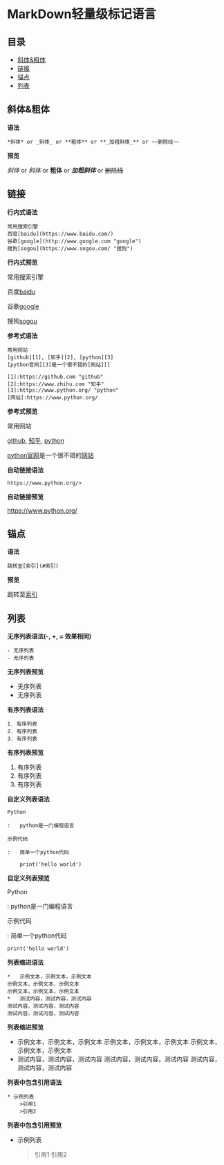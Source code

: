 MarkDown轻量级标记语言
===


## 目录

- [斜体&粗体](#斜体&粗体)
- [链接](#链接)
- [锚点](#锚点)
- [列表](#列表)


## 斜体&粗体

**语法**
```
*斜体* or _斜体_ or **粗体** or **_加粗斜体_** or ~~删除线~~
```

**预览**

*斜体* or _斜体_ or **粗体** or **_加粗斜体_** or ~~删除线~~


## 链接

**行内式语法**
```
常用搜索引擎
百度[baidu](https://www.baidu.com/)
谷歌[google](http://www.google.com "google")
搜狗[sogou](https://www.sogou.com/ "搜狗")
```

**行内式预览**

常用搜索引擎

百度[baidu](https://www.baidu.com/)

谷歌[google](http://www.google.com "google")

搜狗[sogou](https://www.sogou.com/ "搜狗")


**参考式语法**
```
常用网站
[github][1], [知乎][2], [python][3]
[python官网][3]是一个很不错的[网站][]

[1]:https://github.com "github"
[2]:https://www.zhihu.com "知乎"
[3]:https://www.python.org/ "python"
[网站]:https://www.python.org/
```

**参考式预览**

常用网站

[github][1], [知乎][2], [python][3]

[python官网][3]是一个很不错的[网站][]

[1]:https://github.com "github"
[2]:https://www.zhihu.com "知乎"
[3]:https://www.python.org/ "python"
[网站]:https://www.python.org/


**自动链接语法**
```
https://www.python.org/>
```

**自动链接预览**

<https://www.python.org/>


## 锚点

**语法**
```
跳转至[索引](#索引)
```

**预览**

跳转至[索引](#索引)


## 列表

**无序列表语法(-, +, = 效果相同)**
```
- 无序列表
- 无序列表
```

**无序列表预览**

- 无序列表
- 无序列表

**有序列表语法**
```
1. 有序列表
2. 有序列表
3. 有序列表
```

**有序列表预览**

1. 有序列表
2. 有序列表
3. 有序列表

**自定义列表语法**
```
Python

:   python是一门编程语言

示例代码

:   简单一个python代码

    print('hello world')
```

**自定义列表预览**

Python

:   python是一门编程语言

示例代码

:   简单一个python代码

    print('hello world')

**列表缩进语法**
```
*   示例文本，示例文本，示例文本
示例文本，示例文本，示例文本
示例文本，示例文本，示例文本
*   测试内容，测试内容，测试内容
测试内容，测试内容，测试内容
测试内容，测试内容，测试内容
```

**列表缩进预览**

*   示例文本，示例文本，示例文本
示例文本，示例文本，示例文本
示例文本，示例文本，示例文本
*   测试内容，测试内容，测试内容
测试内容，测试内容，测试内容
测试内容，测试内容，测试内容

**列表中包含引用语法**
```
* 示例列表
    >引用1
    >引用2
```

**列表中包含引用预览**

* 示例列表
    >引用1
    >引用2
